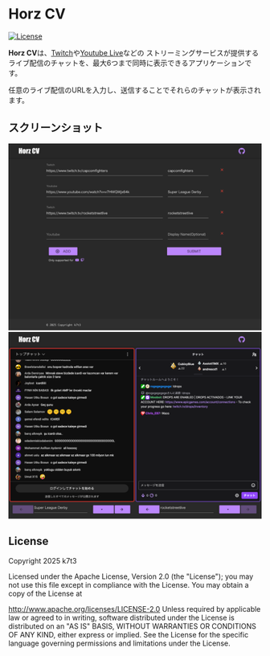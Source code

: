 # Horz CV

[![License](https://img.shields.io/badge/License-Apache%202.0-blue.svg)](https://opensource.org/licenses/Apache-2.0)

**Horz CV**は、[Twitch](https://www.twitch.tv/)や[Youtube Live](https://www.youtube.com/)などの
ストリーミングサービスが提供するライブ配信のチャットを、最大6つまで同時に表示できるアプリケーションです。  

任意のライブ配信のURLを入力し、送信することでそれらのチャットが表示されます。

## スクリーンショット

<img src="image/top.png" width="1280" alt="Horz CV">
<img src="image/chats.png" width="1280" alt="Horz CV Chats">

## License

Copyright 2025 k7t3

Licensed under the Apache License, Version 2.0 (the "License"); you may not use this file except in compliance with the License. You may obtain a copy of the License at

http://www.apache.org/licenses/LICENSE-2.0
Unless required by applicable law or agreed to in writing, software distributed under the License is distributed on an "AS IS" BASIS, WITHOUT WARRANTIES OR CONDITIONS OF ANY KIND, either express or implied. See the License for the specific language governing permissions and limitations under the License.